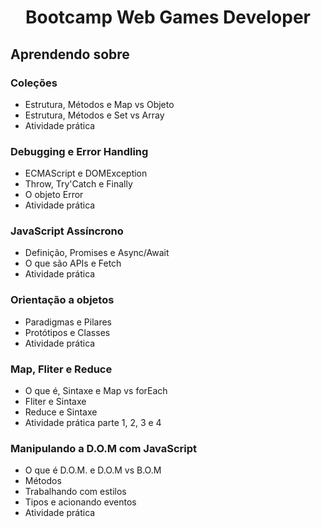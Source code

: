 <h1 align = "center"> Bootcamp Web Games Developer </h1>

<h2>  Aprendendo sobre </h2>
  
###  Coleções
- Estrutura, Métodos e Map vs Objeto
- Estrutura, Métodos e Set vs Array
- Atividade prática

###  Debugging e Error Handling
- ECMAScript e DOMException
- Throw, Try'Catch e Finally
- O objeto Error
- Atividade prática

###  JavaScript Assíncrono
- Definição, Promises e Async/Await
- O que são APIs e Fetch
- Atividade prática

###  Orientação a objetos
- Paradigmas e Pilares
- Protótipos e Classes
- Atividade prática

###  Map, Fliter e Reduce
- O que é, Sintaxe e Map vs forEach
- Fliter e Sintaxe
- Reduce e Sintaxe
- Atividade prática parte 1, 2, 3 e 4

###  Manipulando a D.O.M com JavaScript
- O que é D.O.M. e D.O.M vs B.O.M
- Métodos
- Trabalhando com estilos
- Tipos e acionando eventos
- Atividade prática
